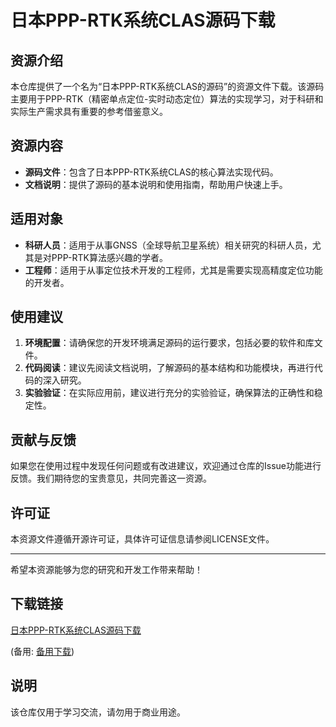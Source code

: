 # 日本PPP-RTK系统CLAS源码下载

## 资源介绍

本仓库提供了一个名为“日本PPP-RTK系统CLAS的源码”的资源文件下载。该源码主要用于PPP-RTK（精密单点定位-实时动态定位）算法的实现学习，对于科研和实际生产需求具有重要的参考借鉴意义。

## 资源内容

- **源码文件**：包含了日本PPP-RTK系统CLAS的核心算法实现代码。
- **文档说明**：提供了源码的基本说明和使用指南，帮助用户快速上手。

## 适用对象

- **科研人员**：适用于从事GNSS（全球导航卫星系统）相关研究的科研人员，尤其是对PPP-RTK算法感兴趣的学者。
- **工程师**：适用于从事定位技术开发的工程师，尤其是需要实现高精度定位功能的开发者。

## 使用建议

1. **环境配置**：请确保您的开发环境满足源码的运行要求，包括必要的软件和库文件。
2. **代码阅读**：建议先阅读文档说明，了解源码的基本结构和功能模块，再进行代码的深入研究。
3. **实验验证**：在实际应用前，建议进行充分的实验验证，确保算法的正确性和稳定性。

## 贡献与反馈

如果您在使用过程中发现任何问题或有改进建议，欢迎通过仓库的Issue功能进行反馈。我们期待您的宝贵意见，共同完善这一资源。

## 许可证

本资源文件遵循开源许可证，具体许可证信息请参阅LICENSE文件。

---

希望本资源能够为您的研究和开发工作带来帮助！

## 下载链接
[日本PPP-RTK系统CLAS源码下载](https://pan.quark.cn/s/87f0fd3913cb) 

(备用: [备用下载](https://pan.baidu.com/s/1X1wTBT8U_8hyt3ufE3pBhA?pwd=1234))

## 说明

该仓库仅用于学习交流，请勿用于商业用途。
